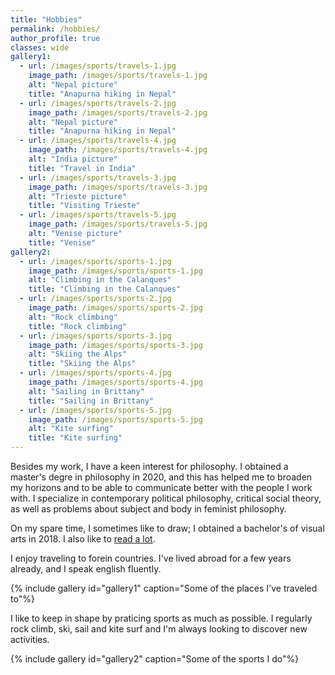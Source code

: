 ```yaml
---
title: "Hobbies"
permalink: /hobbies/
author_profile: true
classes: wide
gallery1:
  - url: /images/sports/travels-1.jpg
    image_path: /images/sports/travels-1.jpg
    alt: "Nepal picture"
    title: "Anapurna hiking in Nepal"
  - url: /images/sports/travels-2.jpg
    image_path: /images/sports/travels-2.jpg
    alt: "Nepal picture"
    title: "Anapurna hiking in Nepal"
  - url: /images/sports/travels-4.jpg
    image_path: /images/sports/travels-4.jpg
    alt: "India picture"
    title: "Travel in India"
  - url: /images/sports/travels-3.jpg
    image_path: /images/sports/travels-3.jpg
    alt: "Trieste picture"
    title: "Visiting Trieste"
  - url: /images/sports/travels-5.jpg
    image_path: /images/sports/travels-5.jpg
    alt: "Venise picture"
    title: "Venise"
gallery2:
  - url: /images/sports/sports-1.jpg
    image_path: /images/sports/sports-1.jpg
    alt: "Climbing in the Calanques"
    title: "Climbing in the Calanques"
  - url: /images/sports/sports-2.jpg
    image_path: /images/sports/sports-2.jpg
    alt: "Rock climbing"
    title: "Rock climbing"
  - url: /images/sports/sports-3.jpg
    image_path: /images/sports/sports-3.jpg
    alt: "Skiing the Alps"
    title: "Skiing the Alps"
  - url: /images/sports/sports-4.jpg
    image_path: /images/sports/sports-4.jpg
    alt: "Sailing in Brittany"
    title: "Sailing in Brittany"
  - url: /images/sports/sports-5.jpg
    image_path: /images/sports/sports-5.jpg
    alt: "Kite surfing"
    title: "Kite surfing"
---
```


Besides my work, I have a keen interest for philosophy. I obtained a master's degre in philosophy in 2020, and this has helped me to broaden my horizons and to be able to communicate better with the people I work with. I specialize in contemporary political philosophy, critical social theory, as well as problems about subject and body in feminist philosophy.

On my spare time, I sometimes like to draw; I obtained a bachelor's of visual arts in 2018. I also like to [read a lot](https://www.goodreads.com/user/show/91507153-jonas-renault).

I enjoy traveling to forein countries. I've lived abroad for a few years already, and I speak english fluently.

{% include gallery id="gallery1" caption="Some of the places I've traveled to"%}

I like to keep in shape by praticing sports as much as possible. I regularly rock climb, ski, sail and kite surf and I'm always looking to discover new activities.

{% include gallery id="gallery2" caption="Some of the sports I do"%}